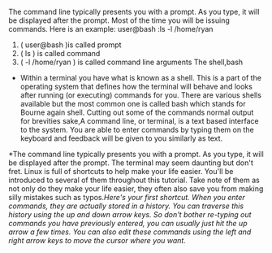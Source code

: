 The command line typically presents you with a prompt. As you type, it will be displayed after the prompt. Most of the time you will be issuing commands. Here is an example:
 user@bash :ls -l /home/ryan
1. ( user@bash )is called prompt
1. ( ls ) is called command
1. ( -l /home/ryan ) is called command line arguments 
The shell,bash
* Within a terminal you have what is known as a shell. This is a part of the operating system that defines how the terminal will behave and looks after running (or executing) commands for you. There are various shells available but the most common one is called bash which stands for Bourne again shell.
 Cutting out some of the commands normal output for brevities sake,A command line, or terminal, is a text based interface to the system. You are able to enter commands by typing them on the keyboard and feedback will be given to you similarly as text.

 *The command line typically presents you with a prompt. As you type, it will be displayed after the prompt.
 The terminal may seem daunting but don't fret. Linux is full of shortcuts to help make your life easier. You'll be introduced to several of them throughout this tutorial. Take note of them as not only do they make your life easier, they often also save you from making silly mistakes such as typos.*Here's your first shortcut. When you enter commands, they are actually stored in a history. You can traverse this history using the up and down arrow keys. So don't bother re-typing out commands you have previously entered, you can usually just hit the up arrow a few times. You can also edit these commands using the left and right arrow keys to move the cursor where you want.*
 